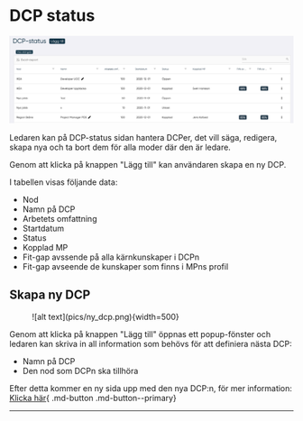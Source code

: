# DCP status

![alt text](pics/dcp.png)

Ledaren kan på DCP-status sidan hantera DCPer, det vill säga, redigera, skapa nya och ta bort dem för alla moder där den är ledare.

Genom att klicka på knappen "Lägg till" kan användaren skapa en ny DCP.

I tabellen visas följande data:

- Nod
- Namn på DCP
- Arbetets omfattning
- Startdatum
- Status
- Kopplad MP
- Fit-gap avssende på alla kärnkunskaper i DCPn
- Fit-gap avseende de kunskaper som finns i MPns profil

## Skapa ny DCP

<figure markdown>
![alt text](pics/ny_dcp.png){width=500}
</figure>
Genom att klicka på knappen "Lägg till" öppnas ett popup-fönster och ledaren kan skriva in all information som behövs för att definiera nästa DCP:

- Namn på DCP
- Den nod som DCPn ska tillhöra

Efter detta kommer en ny sida upp med den nya DCP:n, för mer information: [Klicka här](ny_dcp.md){ .md-button .md-button--primary}

------------
